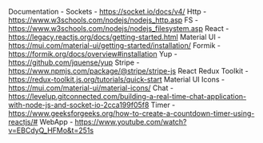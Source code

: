 Documentation - 
Sockets - https://socket.io/docs/v4/
Http - https://www.w3schools.com/nodejs/nodejs_http.asp
FS - https://www.w3schools.com/nodejs/nodejs_filesystem.asp
React - https://legacy.reactjs.org/docs/getting-started.html
Material UI - https://mui.com/material-ui/getting-started/installation/
Formik - https://formik.org/docs/overview#installation
Yup - https://github.com/jquense/yup
Stripe - https://www.npmjs.com/package/@stripe/stripe-js
React Redux Toolkit - https://redux-toolkit.js.org/tutorials/quick-start
Material UI Icons - https://mui.com/material-ui/material-icons/
Chat - https://levelup.gitconnected.com/building-a-real-time-chat-application-with-node-js-and-socket-io-2cca199f05f8
Timer - https://www.geeksforgeeks.org/how-to-create-a-countdown-timer-using-reactjs/#
WebApp - https://www.youtube.com/watch?v=EBCdyQ_HFMo&t=251s
